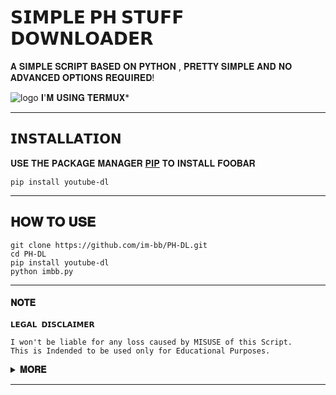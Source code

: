 # 𝗦𝗜𝗠𝗣𝗟𝗘 𝗣𝗛 𝗦𝗧𝗨𝗙𝗙 𝗗𝗢𝗪𝗡𝗟𝗢𝗔𝗗𝗘𝗥
𝐀 𝐒𝐈𝐌𝐏𝐋𝐄 𝐒𝐂𝐑𝐈𝐏𝐓 𝐁𝐀𝐒𝐄𝐃 𝐎𝐍 𝐏𝐘𝐓𝐇𝐎𝐍 , 𝐏𝐑𝐄𝐓𝐓𝐘 𝐒𝐈𝐌𝐏𝐋𝐄 𝐀𝐍𝐃 𝐍𝐎 𝐀𝐃𝐕𝐀𝐍𝐂𝐄𝐃 𝐎𝐏𝐓𝐈𝐎𝐍𝐒 𝐑𝐄𝐐𝐔𝐈𝐑𝐄𝐃!

![logo](https://telegra.ph/file/343c70a84c768f82116cd.jpg)
𝐈'𝐌 𝐔𝐒𝐈𝐍𝐆 𝐓𝐄𝐑𝐌𝐔𝐗*

---

## 𝗜𝗡𝗦𝗧𝗔𝗟𝗟𝗔𝗧𝗜𝗢𝗡

𝐔𝐒𝐄 𝐓𝐇𝐄 𝐏𝐀𝐂𝐊𝐀𝐆𝐄 𝐌𝐀𝐍𝐀𝐆𝐄𝐑 [𝐏𝐈𝐏](https://pip.pypa.io/en/stable/) 𝐓𝐎 𝐈𝐍𝐒𝐓𝐀𝐋𝐋 𝐅𝐎𝐎𝐁𝐀𝐑

```
pip install youtube-dl
```
---

## 𝐇𝐎𝐖 𝐓𝐎 𝐔𝐒𝐄

```
git clone https://github.com/im-bb/PH-DL.git
cd PH-DL
pip install youtube-dl 
python imbb.py
```
---

#### 𝐍𝐎𝐓𝐄
```
𝗟𝗘𝗚𝗔𝗟 𝗗𝗜𝗦𝗖𝗟𝗔𝗜𝗠𝗘𝗥

I won't be liable for any loss caused by MISUSE of this Script.
This is Indended to be used only for Educational Purposes.

```
<details>
  <summary><b>𝐌𝐎𝐑𝐄</b></summary>
<br/>
𝗜'𝗠 𝗨𝗦𝗜𝗡𝗚 𝗧𝗘𝗥𝗠𝗨𝗫 𝗛𝗘𝗥𝗘 𝗦𝗢 𝗜𝗠 𝗚𝗢𝗡𝗡𝗔 𝗚𝗜𝗩𝗘 𝗬𝗢𝗨 𝗦𝗢𝗠𝗘 𝗦𝗢𝗨𝗥𝗖𝗘𝗦 𝗧𝗢 𝗟𝗘𝗔𝗥𝗡  𝗧𝗘𝗥𝗠𝗨𝗫:
 
* [𝗟𝗲𝗮𝗿𝗻 𝗧𝗲𝗿𝗺𝘂𝘅](https://play.google.com/store/apps/details?id=com.ican.dotech.terminalcommandprompt)
* [𝗧𝗲𝗿𝗺𝘂𝘅 𝗕𝗮𝘀𝗶𝗰𝘀](https://youtu.be/3I1LmWhY9Ig)

</details>

---
